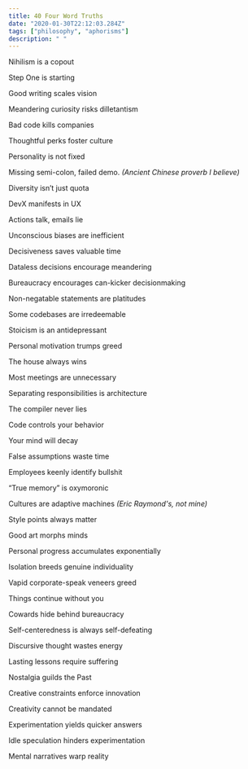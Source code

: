 ```yaml
---
title: 40 Four Word Truths
date: "2020-01-30T22:12:03.284Z"
tags: ["philosophy", "aphorisms"]
description: " "
---
```


Nihilism is a copout

Step One is starting

Good writing scales vision

Meandering curiosity risks dilletantism

Bad code kills companies

Thoughtful perks foster culture

Personality is not fixed

Missing semi-colon, failed demo. <i>(Ancient Chinese proverb I believe)</i>

Diversity isn’t just quota

DevX manifests in UX

Actions talk, emails lie

Unconscious biases are inefficient

Decisiveness saves valuable time

Dataless decisions encourage meandering

Bureaucracy encourages can-kicker decisionmaking

Non-negatable statements are platitudes

Some codebases are irredeemable

Stoicism is an antidepressant

Personal motivation trumps greed

The house always wins

Most meetings are unnecessary

Separating responsibilities is architecture

The compiler never lies

Code controls your behavior

Your mind will decay

False assumptions waste time

Employees keenly identify bullshit

“True memory” is oxymoronic

Cultures are adaptive machines <i>(Eric Raymond's, not mine)</i>

Style points always matter

Good art morphs minds

Personal progress accumulates exponentially

Isolation breeds genuine individuality

Vapid corporate-speak veneers greed

Things continue without you

Cowards hide behind bureaucracy

Self-centeredness is always self-defeating

Discursive thought wastes energy

Lasting lessons require suffering

Nostalgia guilds the Past

Creative constraints enforce innovation

Creativity cannot be mandated

Experimentation yields quicker answers

Idle speculation hinders experimentation

Mental narratives warp reality
